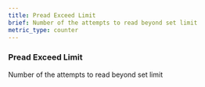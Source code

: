 ```yaml
---
title: Pread Exceed Limit
brief: Number of the attempts to read beyond set limit
metric_type: counter
---
```

### Pread Exceed Limit

Number of the attempts to read beyond set limit